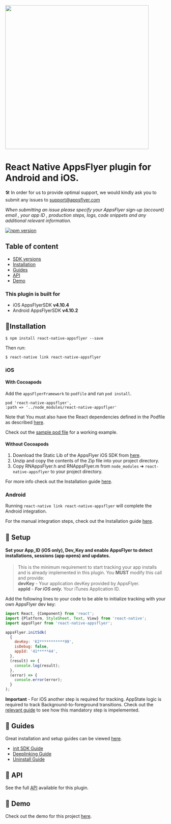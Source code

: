 
<img src="https://www.appsflyer.com/wp-content/uploads/2016/11/logo-1.svg"  width="450">

# React Native AppsFlyer plugin for Android and iOS. 

🛠 In order for us to provide optimal support, we would kindly ask you to submit any issues to support@appsflyer.com

*When submitting an issue please specify your AppsFlyer sign-up (account) email , your app ID , production steps, logs, code snippets and any additional relevant information.*

[![npm version](https://badge.fury.io/js/react-native-appsflyer.svg)](https://badge.fury.io/js/react-native-appsflyer) 


## Table of content

- [SDK versions](#plugin-build-for)
- [Installation](#installation)
- [Guides](#guides)
- [API](#api) 
- [Demo](#demo)  


### <a id="plugin-build-for"> This plugin is built for

- iOS AppsFlyerSDK **v4.10.4**
- Android AppsFlyerSDK **v4.10.2** 


## <a id="installation">📲Installation

```
$ npm install react-native-appsflyer --save
```

Then run:
```
$ react-native link react-native-appsflyer
```

### <a id="installation_ios"> iOS

#### With Cocoapods

Add the `appsFlyerFramework` to `podfile` and run `pod install`.

```
pod 'react-native-appsflyer',
:path => '../node_modules/react-native-appsflyer'
```

Note that You must also have the React dependencies defined in the Podfile as described [here](https://facebook.github.io/react-native/docs/next/troubleshooting.html#missing-libraries-for-react).

Check out the [sample pod file](./Docs/Installation.md) for a working example.


#### Without Cocoapods

1. Download the Static Lib of the AppsFlyer iOS SDK from [here](https://support.appsflyer.com/hc/en-us/articles/207032066-AppsFlyer-SDK-Integration-iOS#2-quick-start).
2. Unzip and copy the contents of the Zip file into your project directory.
3. Copy RNAppsFlyer.h and RNAppsFlyer.m from `node_modules` ➜ `react-native-appsflyer` to your project directory.

For more info check out the Installation guide [here](./Docs/Installation.md).

### <a id="installation_ios"> Android
    
Running `react-native link react-native-appsflyer` will complete the Android integration.


For the manual integration steps, check out the Installation guide [here](./Docs/Installation.md).

## <a id="setup"> 🚀 Setup

####  Set your App_ID (iOS only), Dev_Key and enable AppsFlyer to detect installations, sessions (app opens) and updates.  
> This is the minimum requirement to start tracking your app installs and is already implemented in this plugin. You **MUST** modify this call and provide:  
 **devKey** - Your application devKey provided by AppsFlyer.<br>
**appId**  - ***For iOS only.*** Your iTunes Application ID.


Add the following lines to your code to be able to initialize tracking with your own AppsFlyer dev key:


```javascript
import React, {Component} from 'react';
import {Platform, StyleSheet, Text, View} from 'react-native';
import appsFlyer from 'react-native-appsflyer';

appsFlyer.initSdk(
  {
    devKey: 'K2***********99',
    isDebug: false,
    appId: '41*****44',
  },
  (result) => {
    console.log(result);
  },
  (error) => {
    console.error(error);
  }
);
```

**Important** - For iOS another step is required for tracking. AppState logic is required to track Background-to-foreground transitions. Check out the [relevant guide](./Docs/API.md#--appsflyertrackapplaunch-void) to see how this mandatory step is impelemented.

 ## <a id="guides"> 📖 Guides

Great installation and setup guides can be viewed [here](/Docs/Guides.md).
- [init SDK Guide](/Docs/Guides.md#init-sdk)
- [Deeplinking Guide](/Docs/Guides.md#deeplinking)
- [Uninstall Guide](/Docs/Guides.md#track-app-uninstalls)



## <a id="api"> 📑 API
  
See the full [API](/Docs/API.md) available for this plugin.


## <a id="demo"> 📱 Demo
  
  Check out the demo for this project [here](Docs/Guides.md#demo).
